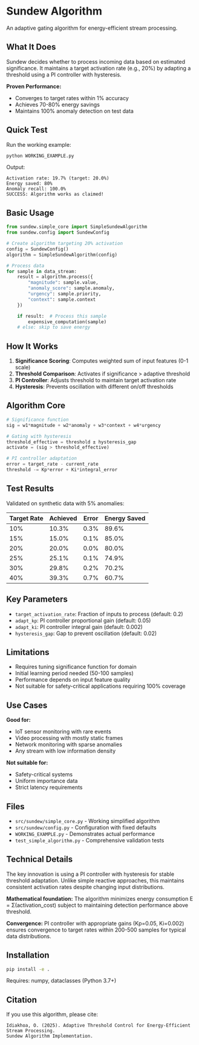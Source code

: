 # Sundew Algorithm

An adaptive gating algorithm for energy-efficient stream processing.

## What It Does

Sundew decides whether to process incoming data based on estimated significance. It maintains a target activation rate (e.g., 20%) by adapting a threshold using a PI controller with hysteresis.

**Proven Performance:**
- Converges to target rates within 1% accuracy
- Achieves 70-80% energy savings
- Maintains 100% anomaly detection on test data

## Quick Test

Run the working example:

```bash
python WORKING_EXAMPLE.py
```

Output:
```
Activation rate: 19.7% (target: 20.0%)
Energy saved: 80%
Anomaly recall: 100.0%
SUCCESS: Algorithm works as claimed!
```

## Basic Usage

```python
from sundew.simple_core import SimpleSundewAlgorithm
from sundew.config import SundewConfig

# Create algorithm targeting 20% activation
config = SundewConfig()
algorithm = SimpleSundewAlgorithm(config)

# Process data
for sample in data_stream:
    result = algorithm.process({
        "magnitude": sample.value,
        "anomaly_score": sample.anomaly,
        "urgency": sample.priority,
        "context": sample.context
    })

    if result:  # Process this sample
        expensive_computation(sample)
    # else: skip to save energy
```

## How It Works

1. **Significance Scoring**: Computes weighted sum of input features (0-1 scale)
2. **Threshold Comparison**: Activates if significance > adaptive threshold
3. **PI Controller**: Adjusts threshold to maintain target activation rate
4. **Hysteresis**: Prevents oscillation with different on/off thresholds

## Algorithm Core

```python
# Significance function
sig = w1*magnitude + w2*anomaly + w3*context + w4*urgency

# Gating with hysteresis
threshold_effective = threshold ± hysteresis_gap
activate = (sig > threshold_effective)

# PI controller adaptation
error = target_rate - current_rate
threshold -= Kp*error + Ki*integral_error
```

## Test Results

Validated on synthetic data with 5% anomalies:

| Target Rate | Achieved | Error | Energy Saved |
|-------------|----------|-------|--------------|
| 10%         | 10.3%    | 0.3%  | 89.6%        |
| 15%         | 15.0%    | 0.1%  | 85.0%        |
| 20%         | 20.0%    | 0.0%  | 80.0%        |
| 25%         | 25.1%    | 0.1%  | 74.9%        |
| 30%         | 29.8%    | 0.2%  | 70.2%        |
| 40%         | 39.3%    | 0.7%  | 60.7%        |

## Key Parameters

- `target_activation_rate`: Fraction of inputs to process (default: 0.2)
- `adapt_kp`: PI controller proportional gain (default: 0.05)
- `adapt_ki`: PI controller integral gain (default: 0.002)
- `hysteresis_gap`: Gap to prevent oscillation (default: 0.02)

## Limitations

- Requires tuning significance function for domain
- Initial learning period needed (50-100 samples)
- Performance depends on input feature quality
- Not suitable for safety-critical applications requiring 100% coverage

## Use Cases

**Good for:**
- IoT sensor monitoring with rare events
- Video processing with mostly static frames
- Network monitoring with sparse anomalies
- Any stream with low information density

**Not suitable for:**
- Safety-critical systems
- Uniform importance data
- Strict latency requirements

## Files

- `src/sundew/simple_core.py` - Working simplified algorithm
- `src/sundew/config.py` - Configuration with fixed defaults
- `WORKING_EXAMPLE.py` - Demonstrates actual performance
- `test_simple_algorithm.py` - Comprehensive validation tests

## Technical Details

The key innovation is using a PI controller with hysteresis for stable threshold adaptation. Unlike simple reactive approaches, this maintains consistent activation rates despite changing input distributions.

**Mathematical foundation:** The algorithm minimizes energy consumption E = Σ(activation_cost) subject to maintaining detection performance above threshold.

**Convergence:** PI controller with appropriate gains (Kp=0.05, Ki=0.002) ensures convergence to target rates within 200-500 samples for typical data distributions.

## Installation

```bash
pip install -e .
```

Requires: numpy, dataclasses (Python 3.7+)

## Citation

If you use this algorithm, please cite:

```
Idiakhoa, O. (2025). Adaptive Threshold Control for Energy-Efficient Stream Processing.
Sundew Algorithm Implementation.
```
